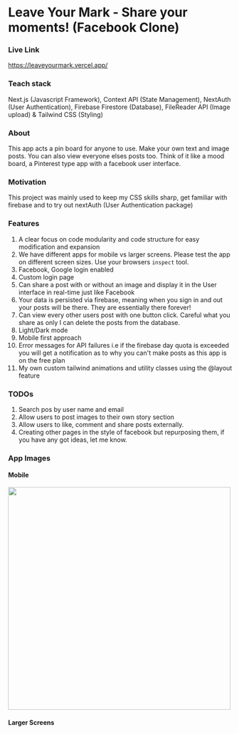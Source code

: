 # Leave Your Mark - Share your moments! (Facebook Clone)

### Live Link

https://leaveyourmark.vercel.app/

### Teach stack

Next.js (Javascript Framework), Context API (State Management), NextAuth (User Authentication), Firebase Firestore (Database), FileReader API (Image upload) & Tailwind CSS (Styling)

### About

This app acts a pin board for anyone to use. Make your own text and image posts. You can also view everyone elses posts too. Think of it like a mood board, a Pinterest type app with a facebook user interface.

### Motivation

This project was mainly used to keep my CSS skills sharp, get familiar with firebase and to try out nextAuth (User Authentication package)

### Features

1. A clear focus on code modularity and code structure for easy modification and expansion
2. We have different apps for mobile vs larger screens. Please test the app on different screen sizes. Use your browsers `inspect` tool.
3. Facebook, Google login enabled
4. Custom login page
5. Can share a post with or without an image and display it in the User interface in real-time just like Facebook
6. Your data is persisted via firebase, meaning when you sign in and out your posts will be there. They are essentially there forever!
7. Can view every other users post with one button click. Careful what you share as only I can delete the posts from the database.
8. Light/Dark mode
9. Mobile first approach
10. Error messages for API failures i.e if the firebase day quota is exceeded you will get a notification as to why you can't make posts as this app is on the free plan
11. My own custom tailwind animations and utility classes using the @layout feature

### TODOs

1. Search pos by user name and email
2. Allow users to post images to their own story section
3. Allow users to like, comment and share posts externally.
4. Creating other pages in the style of facebook but repurposing them, if you have any got ideas, let me know.

### App Images

#### Mobile

<img src='https://i.imgur.com/BAcGWY5.png' width='500px' height='500px'>

#### Larger Screens
